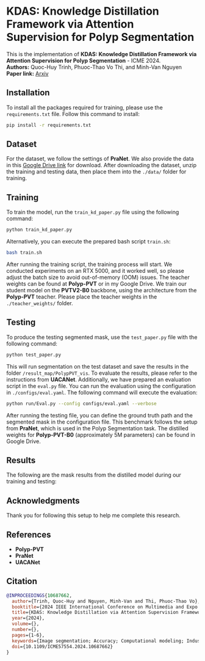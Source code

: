 # KDAS: Knowledge Distillation Framework via Attention Supervision for Polyp Segmentation

This is the implementation of **KDAS: Knowledge Distillation Framework via Attention Supervision for Polyp Segmentation** - ICME 2024.  
**Authors:** Quoc-Huy Trinh, Phuoc-Thao Vo Thi, and Minh-Van Nguyen  
**Paper link:** [Arxiv](https://arxiv.org)

## Installation

To install all the packages required for training, please use the `requirements.txt` file. Follow this command to install:

```bash
pip install -r requirements.txt
```

## Dataset

For the dataset, we follow the settings of **PraNet**. We also provide the data in this [Google Drive link](#) for download. After downloading the dataset, unzip the training and testing data, then place them into the `./data/` folder for training.

## Training

To train the model, run the `train_kd_paper.py` file using the following command:

```bash
python train_kd_paper.py
```

Alternatively, you can execute the prepared bash script `train.sh`:

```bash
bash train.sh
```

After running the training script, the training process will start. We conducted experiments on an RTX 5000, and it worked well, so please adjust the batch size to avoid out-of-memory (OOM) issues. The teacher weights can be found at **Polyp-PVT** or in my Google Drive. We train our student model on the **PVTV2-B0** backbone, using the architecture from the **Polyp-PVT** teacher. Please place the teacher weights in the `./teacher_weights/` folder.

## Testing

To produce the testing segmented mask, use the `test_paper.py` file with the following command:

```bash
python test_paper.py
```

This will run segmentation on the test dataset and save the results in the folder `/result_map/PolypPVT_vis`. To evaluate the results, please refer to the instructions from **UACANet**. Additionally, we have prepared an evaluation script in the `eval.py` file. You can run the evaluation using the configuration in `./configs/eval.yaml`. The following command will execute the evaluation:

```bash
python run/Eval.py --config configs/eval.yaml --verbose
```

After running the testing file, you can define the ground truth path and the segmented mask in the configuration file. This benchmark follows the setup from **PraNet**, which is used in the Polyp Segmentation task. The distilled weights for **Polyp-PVT-B0** (approximately 5M parameters) can be found in Google Drive.

## Results

The following are the mask results from the distilled model during our training and testing:

## Acknowledgments

Thank you for following this setup to help me complete this research.

## References

- **Polyp-PVT**
- **PraNet**
- **UACANet**

## Citation

```bibtex
@INPROCEEDINGS{10687662,
  author={Trinh, Quoc-Huy and Nguyen, Minh-Van and Thi, Phuoc-Thao Vo},
  booktitle={2024 IEEE International Conference on Multimedia and Expo (ICME)},
  title={KDAS: Knowledge Distillation via Attention Supervision Framework for Polyp Segmentation},
  year={2024},
  volume={},
  number={},
  pages={1-6},
  keywords={Image segmentation; Accuracy; Computational modeling; Industry applications; Real-time systems; Computational efficiency; Biomedical imaging; Polyp Segmentation; Knowledge Distillation; Symmetrical Guiding; Attention Supervision; Deep Learning},
  doi={10.1109/ICME57554.2024.10687662}
}
```
